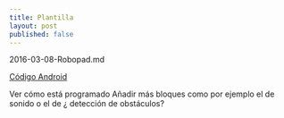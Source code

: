```yaml
---
title: Plantilla
layout: post
published: false
---
```

2016-03-08-Robopad.md

[Código Android](https://github.com/bq/robopad)

Ver cómo está programado
Añadir más bloques como por ejemplo el de sonido o el de ¿ detección de obstáculos?

